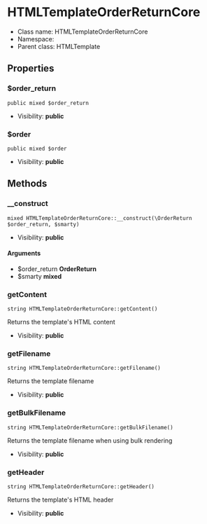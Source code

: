 HTMLTemplateOrderReturnCore
===============






* Class name: HTMLTemplateOrderReturnCore
* Namespace: 
* Parent class: HTMLTemplate





Properties
----------


### $order_return

    public mixed $order_return





* Visibility: **public**


### $order

    public mixed $order





* Visibility: **public**


Methods
-------


### __construct

    mixed HTMLTemplateOrderReturnCore::__construct(\OrderReturn $order_return, $smarty)





* Visibility: **public**


#### Arguments
* $order_return **OrderReturn**
* $smarty **mixed**



### getContent

    string HTMLTemplateOrderReturnCore::getContent()

Returns the template's HTML content



* Visibility: **public**




### getFilename

    string HTMLTemplateOrderReturnCore::getFilename()

Returns the template filename



* Visibility: **public**




### getBulkFilename

    string HTMLTemplateOrderReturnCore::getBulkFilename()

Returns the template filename when using bulk rendering



* Visibility: **public**




### getHeader

    string HTMLTemplateOrderReturnCore::getHeader()

Returns the template's HTML header



* Visibility: **public**



